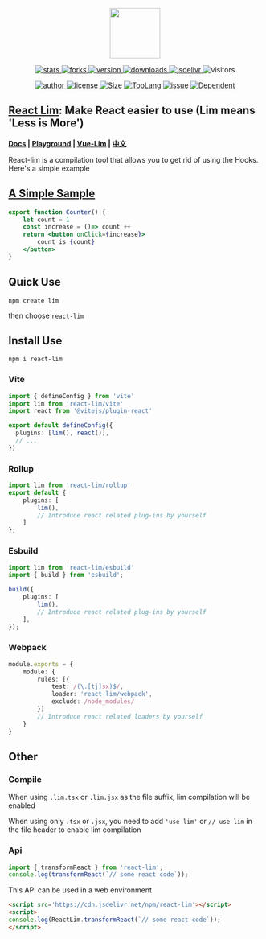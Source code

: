 <!--
 * @Author: chenzhongsheng
 * @Date: 2024-04-30 11:57:26
 * @Description: Coding something
-->

<p align="center">
    <img src='https://shiyix.cn/images/react.svg' width='100px'/>
</p> 

<p align="center">
    <a href="https://www.github.com/lim-f/react-lim/stargazers" target="_black">
        <img src="https://img.shields.io/github/stars/lim-f/react-lim?logo=github" alt="stars" />
    </a>
    <a href="https://www.github.com/lim-f/react-lim/network/members" target="_black">
        <img src="https://img.shields.io/github/forks/lim-f/react-lim?logo=github" alt="forks" />
    </a>
    <a href="https://www.npmjs.com/package/react-lim" target="_black">
        <img src="https://img.shields.io/npm/v/react-lim?logo=npm" alt="version" />
    </a>
    <a href="https://www.npmjs.com/package/react-lim" target="_black">
        <img src="https://img.shields.io/npm/dm/react-lim?color=%23ffca28&logo=npm" alt="downloads" />
    </a>
    <a href="https://www.jsdelivr.com/package/npm/react-lim" target="_black">
        <img src="https://data.jsdelivr.com/v1/package/npm/react-lim/badge" alt="jsdelivr" />
    </a>
    <img src="https://shiyix.cn/api2/util/badge/stat?c=Visitors-reactlim" alt="visitors">
</p>

<p align="center">
    <a href="https://github.com/theajack" target="_black">
        <img src="https://img.shields.io/badge/Author-%20theajack%20-7289da.svg?&logo=github" alt="author" />
    </a>
    <a href="https://www.github.com/lim-f/react-lim/blob/master/LICENSE" target="_black">
        <img src="https://img.shields.io/github/license/lim-f/react-lim?color=%232DCE89&logo=github" alt="license" />
    </a>
    <a href="https://cdn.jsdelivr.net/npm/react-lim"><img src="https://img.shields.io/bundlephobia/minzip/react-lim.svg" alt="Size"></a>
    <a href="https://github.com/lim-f/react-lim/search?l=javascript"><img src="https://img.shields.io/github/languages/top/lim-f/react-lim.svg" alt="TopLang"></a>
    <a href="https://github.com/lim-f/react-lim/issues"><img src="https://img.shields.io/github/issues-closed/lim-f/react-lim.svg" alt="issue"></a>
    <a href="https://www.github.com/lim-f/react-lim"><img src="https://img.shields.io/librariesio/dependent-repos/npm/react-lim.svg" alt="Dependent"></a>
</p>

## [React Lim](https://github.com/lim-f/react-lim): Make React easier to use (Lim means 'Less is More')


**[Docs](https://lim-f.github.io/docs) | [Playground](https://lim-f.github.io/playground/#8) | [Vue-Lim](https://github.com/lim-f/vue-lim) | [中文](https://github.com/lim-f/react-lim/blob/master/README.cn.md)**

React-lim is a compilation tool that allows you to get rid of using the Hooks. Here's a simple example

## [A Simple Sample](https://lim-f.github.io/playground/#8)

```jsx
export function Counter() {
    let count = 1
    const increase = ()=> count ++
    return <button onClick={increase}>
        count is {count}
    </button>
}
```

## Quick Use

```
npm create lim
```

then choose `react-lim`

## Install Use

```
npm i react-lim
```

### Vite

```ts
import { defineConfig } from 'vite'
import lim from 'react-lim/vite'
import react from '@vitejs/plugin-react'

export default defineConfig({
  plugins: [lim(), react()],
  // ...
})
```

### Rollup

```ts
import lim from 'react-lim/rollup'
export default {
    plugins: [
        lim(),
        // Introduce react related plug-ins by yourself
    ]
};
```

### Esbuild

```ts
import lim from 'react-lim/esbuild'
import { build } from 'esbuild';

build({
    plugins: [
        lim(),
        // Introduce react related plug-ins by yourself
    ],
});
```

### Webpack

```ts
module.exports = {
    module: {
        rules: [{
            test: /(\.[tj]sx)$/,
            loader: 'react-lim/webpack',
            exclude: /node_modules/
        }]
        // Introduce react related loaders by yourself
    }
}
```

## Other

### Compile

When using `.lim.tsx` or `.lim.jsx` as the file suffix, lim compilation will be enabled

When using only `.tsx` or `.jsx`, you need to add `'use lim'` or `// use lim` in the file header to enable lim compilation

### Api

```js
import { transformReact } from 'react-lim';
console.log(transformReact(`// some react code`));
```

This API can be used in a web environment

```html
<script src='https://cdn.jsdelivr.net/npm/react-lim'></script>
<script>
console.log(ReactLim.transformReact(`// some react code`));
</script>
```



